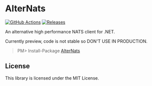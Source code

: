 # AlterNats
[![GitHub Actions](https://github.com/Cysharp/AlterNats/workflows/Build-Debug/badge.svg)](https://github.com/Cysharp/AlterNats/actions) [![Releases](https://img.shields.io/github/release/Cysharp/AlterNats.svg)](https://github.com/Cysharp/AlterNats/releases)

An alternative high performance NATS client for .NET.

Currently preview, code is not stable so DON'T USE IN PRODUCTION.

> PM> Install-Package [AlterNats](https://www.nuget.org/packages/AlterNats)








License
---
This library is licensed under the MIT License.
